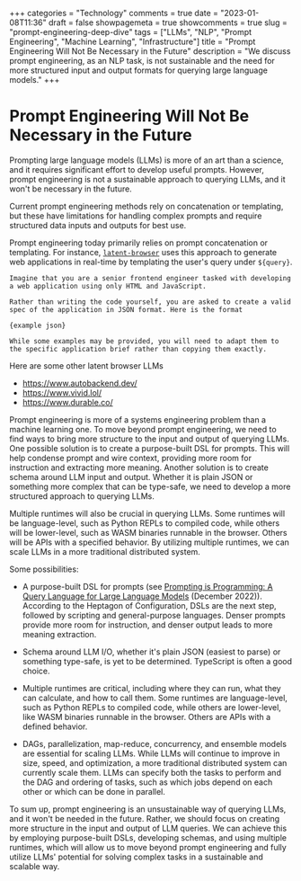 +++
categories = "Technology"
comments = true
date = "2023-01-08T11:36"
draft = false
showpagemeta = true
showcomments = true
slug = "prompt-engineering-deep-dive"
tags = ["LLMs", "NLP", "Prompt Engineering", "Machine Learning", "Infrastructure"]
title = "Prompt Engineering Will Not Be Necessary in the Future"
description = "We discuss prompt engineering, as an NLP task, is not sustainable and the need for more structured input and output formats for querying large language models."
+++

# Prompt Engineering Will Not Be Necessary in the Future

Prompting large language models (LLMs) is more of an art than a science, and it requires significant effort to develop useful prompts. However, prompt engineering is not a sustainable approach to querying LLMs, and it won't be necessary in the future.

Current prompt engineering methods rely on concatenation or templating, but these have limitations for handling complex prompts and require structured data inputs and outputs for best use.

Prompt engineering today primarily relies on prompt concatenation or templating. For instance, [`latent-browser`](https://github.com/jbilcke/latent-browser) uses this approach to generate web applications in real-time by templating the user's query under `${query}`.

```
Imagine that you are a senior frontend engineer tasked with developing a web application using only HTML and JavaScript. 

Rather than writing the code yourself, you are asked to create a valid spec of the application in JSON format. Here is the format

{example json}

While some examples may be provided, you will need to adapt them to the specific application brief rather than copying them exactly.
```

Here are some other latent browser LLMs
- https://www.autobackend.dev/
- https://www.vivid.lol/ 
- https://www.durable.co/

Prompt engineering is more of a systems engineering problem than a machine learning one. To move beyond prompt engineering, we need to find ways to bring more structure to the input and output of querying LLMs. One possible solution is to create a purpose-built DSL for prompts. This will help condense prompt and wire context, providing more room for instruction and extracting more meaning. Another solution is to create schema around LLM input and output. Whether it is plain JSON or something more complex that can be type-safe, we need to develop a more structured approach to querying LLMs.

Multiple runtimes will also be crucial in querying LLMs. Some runtimes will be language-level, such as Python REPLs to compiled code, while others will be lower-level, such as WASM binaries runnable in the browser. Others will be APIs with a specified behavior. By utilizing multiple runtimes, we can scale LLMs in a more traditional distributed system.

Some possibilities:

- A purpose-built DSL for prompts (see [Prompting is Programming: A Query Language for Large Language Models](https://arxiv.org/abs/2212.06094) (December 2022)). According to the Heptagon of Configuration, DSLs are the next step, followed by scripting and general-purpose languages. Denser prompts provide more room for instruction, and denser output leads to more meaning extraction.

- Schema around LLM I/O, whether it's plain JSON (easiest to parse) or something type-safe, is yet to be determined. TypeScript is often a good choice.

- Multiple runtimes are critical, including where they can run, what they can calculate, and how to call them. Some runtimes are language-level, such as Python REPLs to compiled code, while others are lower-level, like WASM binaries runnable in the browser. Others are APIs with a defined behavior.

- DAGs, parallelization, map-reduce, concurrency, and ensemble models are essential for scaling LLMs. While LLMs will continue to improve in size, speed, and optimization, a more traditional distributed system can currently scale them. LLMs can specify both the tasks to perform and the DAG and ordering of tasks, such as which jobs depend on each other or which can be done in parallel.


To sum up, prompt engineering is an unsustainable way of querying LLMs, and it won't be needed in the future. Rather, we should focus on creating more structure in the input and output of LLM queries. We can achieve this by employing purpose-built DSLs, developing schemas, and using multiple runtimes, which will allow us to move beyond prompt engineering and fully utilize LLMs' potential for solving complex tasks in a sustainable and scalable way.

